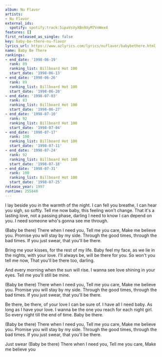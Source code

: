 ```yaml
---
album: Nu Flavor
artists:
- Nu Flavor
external_ids:
  spotify: spotify:track:5ipaVsVyXBn9XyM7VnWexd
features: []
first_released_as_single: false
key: baby-be-there-nu-flavor
lyrics_url: https://www.azlyrics.com/lyrics/nuflavor/babybethere.html
name: Baby Be There
rankings:
- end_date: '1998-06-19'
  rank: 89
  ranking_list: Billboard Hot 100
  start_date: '1998-06-13'
- end_date: '1998-06-26'
  rank: 89
  ranking_list: Billboard Hot 100
  start_date: '1998-06-20'
- end_date: '1998-07-03'
  rank: 83
  ranking_list: Billboard Hot 100
  start_date: '1998-06-27'
- end_date: '1998-07-10'
  rank: 92
  ranking_list: Billboard Hot 100
  start_date: '1998-07-04'
- end_date: '1998-07-17'
  rank: 100
  ranking_list: Billboard Hot 100
  start_date: '1998-07-11'
- end_date: '1998-07-24'
  rank: 92
  ranking_list: Billboard Hot 100
  start_date: '1998-07-18'
- end_date: '1998-07-31'
  rank: 100
  ranking_list: Billboard Hot 100
  start_date: '1998-07-25'
release_year: 1997
runtime: 255840
---
```

I lay beside you in the warmth of the night.
I can fell you breathe, I can hear you sigh, so softly.
Tell me now baby, this feeling won't change.
That it's a lasting love, not a passing phase, darling
I need to know I can depend on you.
I need someone who's gonna see me through.


(Baby be there)
There when I need you,
Tell me you care,
Make me believe you.
Promise you will stay by my side.
Through the good times, through the bad times.
If you just swear, that you'll be there.

Bring me your kisses, for the rest of my life.
Baby feel my face, as we lie in the nights, with your love.
I'll always be, will be there for you.
So won't you tell me now,
That you'll be there too, darling.

And every morning when the sun will rise.
I wanna see love shining in your eyes.
Tell me you'll still be mine.


(Baby be there)
There when I need you,
Tell me you care,
Make me believe you.
Promise you will stay by my side.
Through the good times, through the bad times.
If you just swear, that you'll be there.

Be there, be there, of your love I can be sure of.
I have all I need baby.
As long as I have your love.
I wanna be the one you reach for each night girl.
So every night till the end of time.
Baby be there.


(Baby be there)
There when I need you,
Tell me you care,
Make me believe you.
Promise you will stay by my side.
Through the good times, through the bad times.
If you just swear, that you'll be there.

Just swear
(Baby be there)
There when I need you,
Tell me you care,
Make me believe you
